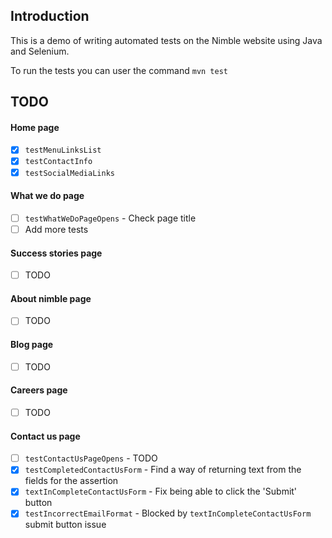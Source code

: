 ## Introduction

This is a demo of writing automated tests on the Nimble website using Java and Selenium.

To run the tests you can user the command `mvn test`

## TODO

#### Home page
- [x] `testMenuLinksList`
- [x] `testContactInfo`
- [x] `testSocialMediaLinks`

#### What we do page
- [ ] `testWhatWeDoPageOpens` - Check page title
- [ ] Add more tests

#### Success stories page
- [ ] TODO

#### About nimble page
- [ ] TODO

#### Blog page
- [ ] TODO

#### Careers page
- [ ] TODO

#### Contact us page
- [ ] `testContactUsPageOpens` - TODO
- [X] `testCompletedContactUsForm` - Find a way of returning text from the fields for the assertion
- [x] `textInCompleteContactUsForm` - Fix being able to click the 'Submit' button
- [x] `testIncorrectEmailFormat` - Blocked by `textInCompleteContactUsForm` submit button issue